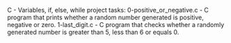 C - Variables, if, else, while project tasks:
0-positive_or_negative.c - C program that prints whether a random number generated is positive, negative or zero.
1-last_digit.c - C program that checks whether a randomly generated number is greater than 5, less than 6 or equals 0.


